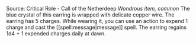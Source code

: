 Source: Critical Role - Call of the Netherdeep
*Wondrous item, common*
The blue crystal of this earring is wrapped with delicate copper wire. The earring has 5 charges. While wearing it, you can use an action to expend 1 charge and cast the [[spell:message|message]] spell. The earring regains 1d4 + 1 expended charges daily at dawn.